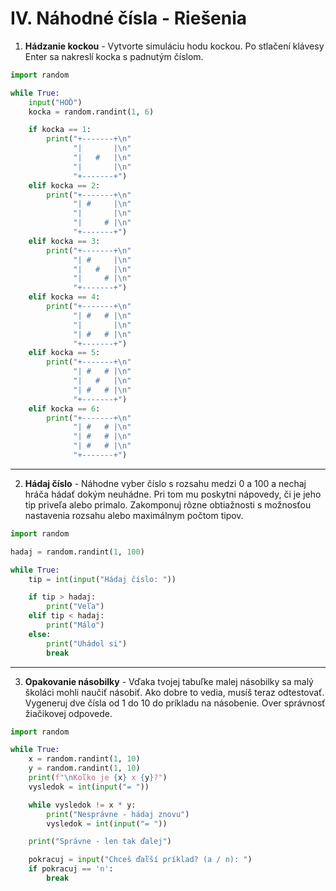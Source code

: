 # Ⅳ. Náhodné čísla - Riešenia


1. **Hádzanie kockou** - Vytvorte simuláciu hodu kockou. Po stlačení klávesy Enter sa nakreslí kocka s padnutým číslom.

```python
import random

while True:
    input("HOĎ")
    kocka = random.randint(1, 6)

    if kocka == 1:
        print("+-------+\n"
              "|       |\n"
              "|   #   |\n"
              "|       |\n"
              "+-------+")
    elif kocka == 2:
        print("+-------+\n"
              "| #     |\n"
              "|       |\n"
              "|     # |\n"
              "+-------+")
    elif kocka == 3:
        print("+-------+\n"
              "| #     |\n"
              "|   #   |\n"
              "|     # |\n"
              "+-------+")
    elif kocka == 4:
        print("+-------+\n"
              "| #   # |\n"
              "|       |\n"
              "| #   # |\n"
              "+-------+")
    elif kocka == 5:
        print("+-------+\n"
              "| #   # |\n"
              "|   #   |\n"
              "| #   # |\n"
              "+-------+")
    elif kocka == 6:
        print("+-------+\n"
              "| #   # |\n"
              "| #   # |\n"
              "| #   # |\n"
              "+-------+")
```

---

2. **Hádaj číslo** - Náhodne vyber číslo s rozsahu medzi 0 a 100 a nechaj hráča hádať dokým neuhádne. Pri tom mu poskytni nápovedy, či je jeho tip priveľa alebo primalo. Zakomponuj rôzne obtiažnosti s možnosťou nastavenia rozsahu alebo maximálnym počtom tipov.

```python
import random

hadaj = random.randint(1, 100)

while True:
    tip = int(input("Hádaj číslo: "))

    if tip > hadaj:
        print("Veľa")
    elif tip < hadaj:
        print("Málo")
    else:
        print("Uhádol si")
        break
```

---


3. **Opakovanie násobilky** - Vďaka tvojej tabuľke malej násobilky sa malý školáci mohli naučiť násobiť. Ako dobre to vedia, musíš teraz odtestovať. Vygeneruj dve čísla od 1 do 10 do príkladu na násobenie. Over správnosť žiačikovej odpovede.

```python
import random

while True:
    x = random.randint(1, 10)
    y = random.randint(1, 10)
    print(f"\nKoľko je {x} x {y}?")
    vysledok = int(input("= "))

    while vysledok != x * y:
        print("Nesprávne - hádaj znovu")
        vysledok = int(input("= "))

    print("Správne - len tak ďalej")

    pokracuj = input("Chceš ďaľší príklad? (a / n): ")
    if pokracuj == 'n':
        break
```

